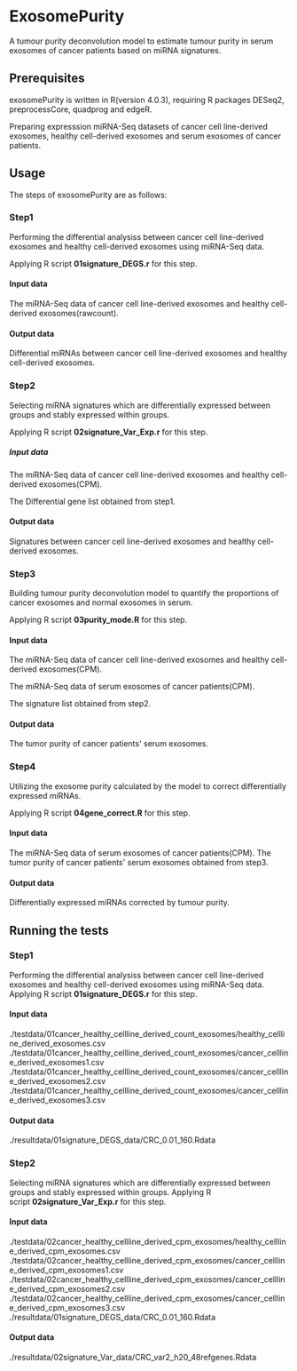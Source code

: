 # ExosomePurity
A tumour purity deconvolution model to estimate tumour purity in serum exosomes of cancer patients based on miRNA signatures.

## Prerequisites
exosomePurity is written in R(version 4.0.3), requiring R packages DESeq2, preprocessCore, quadprog and edgeR.

Preparing expresssion miRNA-Seq datasets of cancer cell line-derived exosomes, healthy cell-derived exosomes and serum exosomes of cancer patients.


## Usage

The steps of exosomePurity are as follows:

### Step1
Performing the differential analysiss between cancer cell line-derived exosomes and healthy cell-derived exosomes using miRNA-Seq data.

Applying R script **01signature_DEGS.r** for this step. 
#### Input data
The miRNA-Seq data of cancer cell line-derived exosomes and healthy cell-derived exosomes(rawcount).
#### Output data
Differential miRNAs between cancer cell line-derived exosomes and healthy cell-derived exosomes.

### Step2
Selecting miRNA signatures which are differentially expressed between groups and stably expressed within groups.

Applying R script **02signature_Var_Exp.r** for this step. 
##### Input data
The miRNA-Seq data of cancer cell line-derived exosomes and healthy cell-derived exosomes(CPM).

The Differential gene list obtained from step1.
#### Output data
Signatures between cancer cell line-derived exosomes and healthy cell-derived exosomes.

### Step3
Building tumour purity deconvolution model to quantify the proportions of cancer exosomes and normal exosomes in serum.

Applying R script **03purity_mode.R** for this step. 
#### Input data
The miRNA-Seq data of cancer cell line-derived exosomes and healthy cell-derived exosomes(CPM).

The miRNA-Seq data of serum exosomes of cancer patients(CPM).

The signature list obtained from step2.
#### Output data
The tumor purity of cancer patients' serum exosomes.

### Step4
Utilizing the exosome purity calculated by the model to correct differentially expressed miRNAs.

Applying R script **04gene_correct.R** for this step.
#### Input data
The miRNA-Seq data of serum exosomes of cancer patients(CPM).
The tumor purity of cancer patients' serum exosomes obtained from step3.
#### Output data
Differentially expressed miRNAs corrected by tumour purity.

## Running the tests
### Step1
Performing the differential analysiss between cancer cell line-derived exosomes and healthy cell-derived exosomes using miRNA-Seq data.
Applying R script **01signature_DEGS.r** for this step.
#### Input data
./testdata/01cancer_healthy_cellline_derived_count_exosomes/healthy_cellline_derived_exosomes.csv
./testdata/01cancer_healthy_cellline_derived_count_exosomes/cancer_cellline_derived_exosomes1.csv
./testdata/01cancer_healthy_cellline_derived_count_exosomes/cancer_cellline_derived_exosomes2.csv
./testdata/01cancer_healthy_cellline_derived_count_exosomes/cancer_cellline_derived_exosomes3.csv
#### Output data
./resultdata/01signature_DEGS_data/CRC_0.01_160.Rdata


### Step2
Selecting miRNA signatures which are differentially expressed between groups and stably expressed within groups.
Applying R script **02signature_Var_Exp.r** for this step.
#### Input data
./testdata/02cancer_healthy_cellline_derived_cpm_exosomes/healthy_cellline_derived_cpm_exosomes.csv
./testdata/02cancer_healthy_cellline_derived_cpm_exosomes/cancer_cellline_derived_cpm_exosomes1.csv
./testdata/02cancer_healthy_cellline_derived_cpm_exosomes/cancer_cellline_derived_cpm_exosomes2.csv
./testdata/02cancer_healthy_cellline_derived_cpm_exosomes/cancer_cellline_derived_cpm_exosomes3.csv
./resultdata/01signature_DEGS_data/CRC_0.01_160.Rdata
#### Output data
./resultdata/02signature_Var_data/CRC_var2_h20_48refgenes.Rdata
